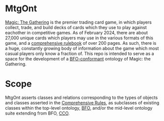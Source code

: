 # MtgOnt
[Magic: The Gathering](https://magic.wizards.com/en) is the premier trading card game, in which players collect, trade, and build decks of cards which they use to play against eachother in competitive games. As of February 2024, there are about 27,000 unique cards which players may use in the various formats of this game, and a [comprehensive rulebook](https://media.wizards.com/2024/downloads/MagicCompRules%2020240802.pdf) of over 200 pages. As such, there is a huge, constantly growing body of information about the game which most casual players only know a fraction of. This repo is intended to serve as a space for the development of a [BFO-conformant](https://github.com/BFO-ontology/BFO-2020) ontology of Magic: the Gathering. 

# Scope 
MtgOnt asserts classes and relations corresponding to the types of objects and classes asserted in the [Comprehensive Rules](https://media.wizards.com/2024/downloads/MagicCompRules%2020240802.pdf), as subclasses of existing classes within the top-level ontology, [BFO](https://github.com/BFO-ontology/BFO-2020), and/or the mid-level ontology suite extending from BFO, [CCO](https://github.com/CommonCoreOntology/CommonCoreOntologies).
 


